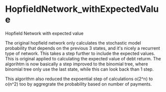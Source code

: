 # HopfieldNetwork_withExpectedValue
Hopfield Network with expected value

The original hopfield network only calculates the stochastic model probability that depends on the previous 3 states, and it's nicely a recurrent type of network. 
This takes a step further to include the expected values. 
This is original applied to calculating the expected value of debt returm. 
The algorihtm is now basically a step improved to the binomial tree, where binomial tree only use the last state, while this can look back than 1 step.

This algorithm also reduced the expoential step of calculations o(2^n) to o(n^2) too by aggregrate the probability based on number of payments.

